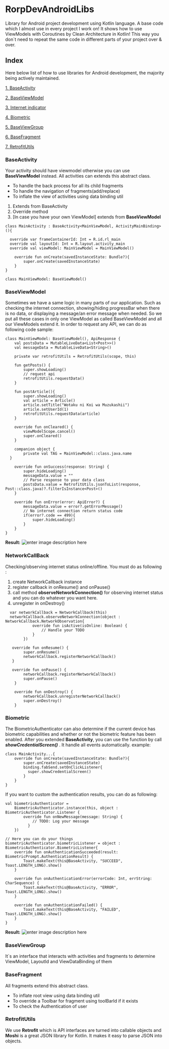 # RorpDevAndroidLibs
Library for Android project development using Kotlin language. A base code which I almost use in every project I work on! It shows how to use ViewModels  with Coroutines by Clean Architecture in Kotlin! This way you don`t need to repeat the same code in different parts of your project over & over.
## Index
Here below list of how to use libraries for Android development, the majority being actively maintained.

[1. BaseActivity](https://github.com/Rorp-Dev/RorpDevAndroidLibs#BaseActivity)

[2. BaseViewModel](https://github.com/Rorp-Dev/RorpDevAndroidLibs#BaseViewModel)

[3. Internet indicator](https://github.com/Rorp-Dev/RorpDevAndroidLibs#NetworkCallBack)

[4. Biometric](https://github.com/Rorp-Dev/RorpDevAndroidLibs#Biometric)

[5. BaseViewGroup](https://github.com/Rorp-Dev/RorpDevAndroidLibs#BaseViewGroup)

[6. BaseFragment](https://github.com/Rorp-Dev/RorpDevAndroidLibs#BaseFragment)

[7. RetrofitUtils](https://github.com/Rorp-Dev/RorpDevAndroidLibs#RetrofitUtils)

### BaseActivity
Your activity should have viewmodel otherwise you can use **__BaseViewModel__** instead.
All activities can extends this abstract class.

-   To handle the back process for all its child fragments
-   To handle the navigation of fragments(add/replace)
-   To inflate the view of activities using data binding util

 1. Extends from BaseActivity
 2. Override method
 3. [In case you have your own ViewModel] extends from **__BaseViewModel__** 

```
class MainActivity : BaseActivity<MainViewModel, ActivityMainBinding>(){  
  
  override var frameContainerId: Int = R.id.rl_main  
  override val layoutId: Int = R.layout.activity_main  
  override val viewModel: MainViewModel = MainViewModel()
  
	override fun onCreate(savedInstanceState: Bundle?){
		super.onCreate(savedInstanceState)
	}
}
```

    class MainViewModel: BaseViewModel()

### BaseViewModel
Sometimes we have a same logic in many parts of our application. Such as checking the internet connection, showing/hiding progressBar when there is no data, or displaying a message/an error message when needed. So we put all these cases in only one ViewModel as called BaseViewModel and all our ViewModels extend it.
In order to request any API, we can do as following code sample:
```
class MainViewModel: BaseViewModel(), ApiResponse {  
    val postsData = MutableLiveData<List<Post>>()  
    val messageData = MutableLiveData<String>()  
  
    private var retrofitUtils = RetrofitUtils(scope, this)  
  
    fun getPosts() {  
        super.showLoading()  
        // request api
        retrofitUtils.requestData()  
    }  
  
    fun postArticle(){  
        super.showLoading()  
        val article = Article()  
        article.setTitle("Wotaku ni Koi wa Muzukashii")  
        article.setUserId(1)  
        retrofitUtils.requestData(article)  
    }  
  
    override fun onCleared() {  
        viewModelScope.cancel()  
        super.onCleared()  
    }  
  
    companion object {  
        private val TAG = MainViewModel::class.java.name  
  }  
  
    override fun onSuccess(response: String) {  
        super.hideLoading()  
        messageData.value = ""  
        // Parse response to your data class
		postsData.value = RetrofitUtils.jsonToList(response, Post::class.java)?.filterIsInstance<Post>()  
    }  
  
    override fun onError(error: ApiError?) {  
        messageData.value = error?.getErrorMessage()  
        // No internet connection return status code
        if(error?.code == 499){  
            super.hideLoading()  
        }  
    }  
}
```
**Result:**
![enter image description here](https://github.com/Rorp-Dev/RorpDevAndroidLibs/blob/main/screenshot/screenshot2.png?raw=true)

### NetworkCallBack
Checking/observing internet status online/offline. You must do as following : 
1. create NetworkCallback instance
2. register callback in onResume() and onPause()
3. call method **__observeNetworkConnection()__** for observing internet status and you can do whatever you want here.
3. unregister in onDestroy()
```
  var networkCallback = NetworkCallback(this)
  networkCallback.observeNetworkConnection(object : NetworkCallback.NetworkObservation{
            override fun isActive(isOnline: Boolean) {
                // Handle your TODO
            }
        })
        
   override fun onResume() {
        super.onResume()
        networkCallback.registerNetworkCallback()
   }
   
   override fun onPause() {
        networkCallback.registerNetworkCallback()
        super.onPause()
    }
    
    override fun onDestroy() {
        networkCallback.unregisterNetworkCallback()
        super.onDestroy()
    }
```
### Biometric
The BiometricAuthenticator can also determine if the current device has biometric capabilities and whether or not the biometric feature has been enabled. After you extended **__BaseActivity__**, you can use the function by call ***showCredentialScreen()*** . It handle all events automatically. example:
```
class MainActivity...{
	override fun onCreate(savedInstanceState: Bundle?){
		super.onCreate(savedInstanceState)
		binding.fabSend.setOnClickListener{  
		  super.showCredentialScreen()  
		}
	}
}
```
If you want to custom the authentication results, you can do as following:
```
val biometricAuthenticator =  
    BiometricAuthenticator.instance(this, object : BiometricAuthenticator.Listener {  
        override fun onNewMessage(message: String) {  
            // TODO: Log your message  
		  }  
	})
	
// Here you can do your things
biometricAuthenticator.biometricListener = object : BiometricAuthenticator.BiometricListener{  
    override fun onAuthenticationSucceeded(result: BiometricPrompt.AuthenticationResult) {  
        Toast.makeText(this@BaseActivity, "SUCCEED", Toast.LENGTH_LONG).show()  
    }  
  
    override fun onAuthenticationError(errorCode: Int, errString: CharSequence) {  
        Toast.makeText(this@BaseActivity, "ERROR", Toast.LENGTH_LONG).show()  
    }  
  
    override fun onAuthenticationFailed() {  
        Toast.makeText(this@BaseActivity, "FAILED", Toast.LENGTH_LONG).show()  
    }  
}
```
**Result:**
![enter image description here](https://github.com/Rorp-Dev/RorpDevAndroidLibs/blob/main/screenshot/screenshot1.jpg?raw=true)

### BaseViewGroup
It`s an interface that interacts with activities and fragments to determine ViewModel, LayoutId and ViewDataBinding of them

### BaseFragment
All fragments extend this abstract class.

-   To inflate root view using data binding util
-   To override a Toolbar for fragment using toolBarId if it exists
-   To check the Authentication of user

### RetrofitUtils
We use **Retrofit** which is API interfaces are turned into callable objects and **Moshi** is a great JSON library for Kotlin. It makes it easy to parse JSON into objects.
